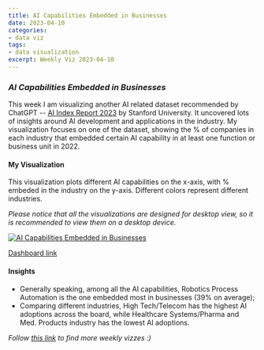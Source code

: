 ```yaml
---
title: AI Capabilities Embedded in Businesses
date: 2023-04-10
categories:
- data viz
tags:
- data visualization
excerpt: Weekly Viz 2023-04-10
---
```


### *AI Capabilities Embedded in Businesses*

This week I am visualizing another AI related dataset recommended by ChatGPT -- [AI Index Report 2023](https://aiindex.stanford.edu/report/) by Stanford University. It uncovered lots of insights around AI development and applications in the industry. My visualization focuses on one of the dataset, showing the % of companies in each industry that embedded certain AI capability in at least one function or business unit in 2022.  

#### My Visualization

This visualization plots different AI capabilities on the x-axis, with % embeded in the industry on the y-axis. Different colors represent different industries.  

*Please notice that all the visualizations are designed for desktop view, so it is recommended to view them on a desktop device.*  

<div class='tableauPlaceholder' id='viz1681188608258' style='position: relative'>
  <noscript><a href='#'>
    <img alt='AI Capabilities Embedded in Businesses ' src='https:&#47;&#47;public.tableau.com&#47;static&#47;images&#47;20&#47;20230410AICapabilitiesEmbeddedinBusinesses&#47;AICapabilitiesEmbeddedinBusinesses&#47;1_rss.png' style='border: none' />
    </a></noscript>
  <object class='tableauViz'  style='display:none;'>
    <param name='host_url' value='https%3A%2F%2Fpublic.tableau.com%2F' />
    <param name='embed_code_version' value='3' />
    <param name='site_root' value='' />
    <param name='name' value='20230410AICapabilitiesEmbeddedinBusinesses&#47;AICapabilitiesEmbeddedinBusinesses' />
    <param name='tabs' value='no' />
    <param name='toolbar' value='yes' />
    <param name='static_image' value='https:&#47;&#47;public.tableau.com&#47;static&#47;images&#47;20&#47;20230410AICapabilitiesEmbeddedinBusinesses&#47;AICapabilitiesEmbeddedinBusinesses&#47;1.png' />
    <param name='animate_transition' value='yes' />
    <param name='display_static_image' value='yes' />
    <param name='display_spinner' value='yes' />
    <param name='display_overlay' value='yes' />
    <param name='display_count' value='yes' />
    <param name='language' value='en-US' />
    <param name='filter' value='publish=yes' />
  </object></div>            
  <script type='text/javascript'>          
  var divElement = document.getElementById('viz1681188608258');       
  var vizElement = divElement.getElementsByTagName('object')[0];           
  if ( divElement.offsetWidth > 800 ) { vizElement.style.width='800px';vizElement.style.height='727px';} else if ( divElement.offsetWidth > 500 ) { vizElement.style.width='800px';vizElement.style.height='727px';} else { vizElement.style.width='100%';vizElement.style.height='727px';}              
  var scriptElement = document.createElement('script');     
  scriptElement.src = 'https://public.tableau.com/javascripts/api/viz_v1.js';     
  vizElement.parentNode.insertBefore(scriptElement, vizElement);          
</script>  

[Dashboard link](https://public.tableau.com/views/20230410AICapabilitiesEmbeddedinBusinesses/AICapabilitiesEmbeddedinBusinesses?:language=en-US&publish=yes&:display_count=n&:origin=viz_share_link)
  
#### Insights
* Generally speaking, among all the AI capabilities, Robotics Process Automation is the one embedded most in businesses (39% on average);  
* Comparing different industries, High Tech/Telecom has the highest AI adoptions across the board, while Healthcare Systems/Pharma and Med. Products industry has the lowest AI adoptions.  
    
*Follow [this link](https://yudong-94.github.io/personal-website/project/WeeklyViz2023/) to find more weekly vizzes :)*
